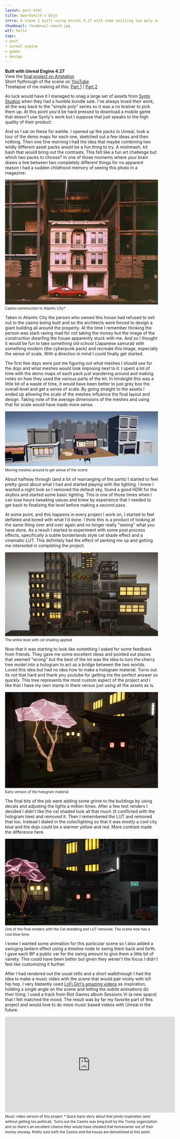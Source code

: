 ```yaml
---
layout: post.html
title: Swordsmith's Dojo
intro: A scene I built using Unreal 4.27 with some existing low poly assets. Basically a kit bash project that also spawned a music video. This is the first time I've tried to keep a record of my creative process and the first time I've written about a finished project.
thumbnail: thumbnail-sword.jpg
wtf: hello
tags: 
- post
- unreal engine
- games
- design
---
```


**Built with Unreal Engine 4.27**\
View the <a href="https://www.artstation.com/artwork/lxJ3we">final project on Artstation</a>\
Short flythrough of the scene on <a href="https://www.youtube.com/watch?v=CzAK6XLtxzY">YouTube</a>\
Timelapse of me making all this: <a href="https://youtu.be/Qh19j8-MnXg">Part 1</a> | 
<a href="https://youtu.be/BQVgVWZh5fs" >Part 2</a>


As luck would have it I managed to snag a large set of assets from [Synty Studios](https://www.syntystudios.com/) when they had a humble bundle sale. I've always loved their work, all the way back to the "simple poly" series so it was a no brainer to pick them up. At this point you'd be hard pressed to download a mobile game that doesn't use Synty's work but I suppose that just speaks to the high quality of their product.

And so I sat on these for awhile. I opened up the packs in Unreal, took a tour of the demo maps for each one, sketched out a few ideas and then nothing.  Then one fine morning I had the idea that maybe combining two wildly different asset packs would be a fun thing to try. A mishmash, kit bash that would bring out the contrasts. This felt like a fun art challenge but which two packs to choose? In one of those moments where your brain draws a line between two completely different things for no apparent reason I had a sudden childhood memory of seeing this photo in a magazine:

![house and casino](/img/posts/swordsmith/house-casino.jpg)
<small>Casino construction in Atlantic City*</small>

Taken in Atlantic City the person who owned this house had refused to sell out to the casino being built and so the architects were forced to design a giant building all around the property. At the time I remember thinking the person was stark raving mad for not taking the money but the image of the construction dwarfing the house apparently stuck with me. And so I thought it would be fun to take something old school (Japanese samurai) with something modern (the cyberpunk pack) and recreate this image, especially the sense of scale. With a direction in mind I could finally get started.

The first few days were just me figuring out what meshes I should use for the dojo and what meshes would look imposing next to it. I spent a lot of time with the demo maps of each pack just wandering around and making notes on how they used the various parts of the kit. In hindsight this was a little bit of a waste of time, it would have been better to just grey box the overall level and get a sense of scale. By going straight to the assets I ended up allowing the scale of the meshes influence the final layout and design. Taking note of the average dimensions of the meshes and using that for scale would have made more sense. 

![fleshing out the level](/img/posts/swordsmith/progress1.png)
<small>Moving meshes around to get sense of the scene</small>

About halfway through (and a lot of rearranging of the parts) I started to feel pretty good about what I had and started playing with the lighting. I knew I wanted a night look so I removed the default sky, found a good HDRI for the skybox and started some basic lighting. This is one of those times when I can lose hours tweaking values and knew by experience that I needed to get back to finalizing the level before making a second pass.

At some point, and this happens in every project I work on, I started to feel deflated and bored with what I'd done. I think this is a product of looking at the same thing over and over again and no longer really "seeing" what you have done. As a result I started to experiment with some post process effects, specifically a subtle borderlands style cel shade effect and a cinematic LUT. This definitely had the effect of perking me up and getting me interested in completing the project.

![adding cel shading and lut](/img/posts/swordsmith/progress2.jpg)
<small>The entire level with cel shading applied</small>

Now that it was starting to look like something I asked for some feedback from friends. They gave me some excellent ideas and pointed out places that seemed "wrong" but the best of the lot was the idea to turn the cherry tree model into a hologram to act as a bridge between the two worlds. Loved this idea but had no idea how to make a hologram material. Turns out its not that hard and thank you youtube for getting me the perfect answer so quickly. This tree represents the most custom aspect of the project and I like that I have my own stamp in there versus just using all the assets as is.

![hologram tree](/img/posts/swordsmith/progress3.jpg)
<small>Early version of the hologram material</small>

The final bits of the job were adding some grime to the buildings by using decals and adjusting the lights a million times. After a few test renders I decided I didn't like the cel shaded look all that much (it conflicted with the hologram tree) and removed it. Then I remembered the LUT and removed that too. Instead I dialed in the color/lighting so that it was mostly a cool city blue and the dojo could be a warmer yellow and red. More contrast made the difference here.

![final render](/img/posts/swordsmith/final.jpg)
<small>One of the final renders with the Cel shadding and LUT removed. The scene now has a cool blue tone.</small>

I knew I wanted some animation for this particular scene so I also added a swinging lantern effect using a timeline node to swing them back and forth. I gave each BP a public var for the swing amount to give them a little bit of variety. This could have been better but given they weren't the focus I didn't feel like customizing it further.

After I had rendered out the usual stills and a short walkthrough I had the idea to make a music video with the scene that would pair nicely with lofi hip hop. I very blatantly used <a href="https://www.youtube.com/c/LofiGirl" target="_blank">LoFi Girl's amazing videos</a> as inspiration, holding a single angle on the scene and letting the subtle animations do their thing. I used a track from Riot Games album Sessions Vi (a new space) that I felt matched the mood. The result was by far my favorite part of this project and would love to do more music based videos with Unreal in the future. 

<iframe width="560" height="315" src="https://www.youtube.com/embed/mV05Z53jbNQ" title="YouTube video player" frameborder="0" allow="accelerometer; autoplay; clipboard-write; encrypted-media; gyroscope; picture-in-picture" allowfullscreen></iframe>
<small>Music video version of this project</small>

<small class="mt-10 block">
* Quick back story about that photo inspiration (and without getting too political). Turns out the Casino was bing built by the Trump organization and so there's an excellent chance they would have cheated that homeowner out of their money anyway. Pretty sure both the Casino and the house are demolished at this point.
</small>